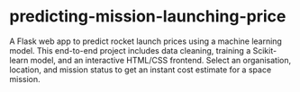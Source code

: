 # predicting-mission-launching-price
 A Flask web app to predict rocket launch prices using a machine learning model. This end-to-end project includes data cleaning, training a Scikit-learn model, and an interactive HTML/CSS frontend. Select an organisation, location, and mission status to get an instant cost estimate for a space mission. 
